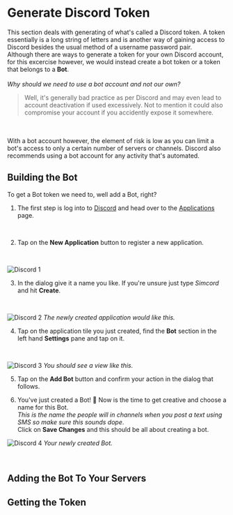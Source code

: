 # Generate Discord Token

This section deals with generating of what's called a Discord token. A token essentially is a long string of letters and is another way of gaining access to Discord besides the usual method of a username password pair. 
<br />
Although there are ways to generate a token for your own Discord account, for this excercise however, we would instead create a bot token or a token that belongs to a **Bot**. 
<br />
<br />
*Why should we need to use a bot account and not our own?*
> Well, it's generally bad practice as per Discord and may even lead to account deactivation if used excessively. Not to mention it could also compromise your account if you accidently expose it somewhere. 
<br />
<br />
With a bot account however, the element of risk is low as you can limit a bot's access to only a certain number of servers or channels. Discord also recommends using a bot account for any activity that's automated.


## Building the Bot
To get a Bot token we need to, well add a Bot, right?
1. The first step is log into to [Discord](https://discordapp.com) and head over to the [Applications](https://discordapp.com/developers/applications) page.
<br />

2. Tap on the **New Application** button to register a new application.
<br />

![Discord 1](/discord-1.png)

3. In the dialog give it a name you like. If you're unsure just type *Simcord* and hit **Create**.
<br />

![Discord 2](/discord-2.png)
*The newly created application would like this.*
<br />

4. Tap on the application tile you just created, find the **Bot** section in the left hand **Settings** pane and tap on it. 
<br />

![Discord 3](/discord-3.png)
*You should see a view like this.*
<br />

5. Tap on the **Add Bot** button and confirm your action in the dialog that follows.

6. You've just created a Bot! 🎉 Now is the time to get creative and choose a name for this Bot. 
<br /> *This is the name the people will in channels when you post a text using SMS so make sure this sounds dope*. 
<br /> Click on **Save Changes** and this should be all about creating a bot.

![Discord 4](/discord-4.png)
*Your newly created Bot.*

<br />

## Adding the Bot To Your Servers


## Getting the Token